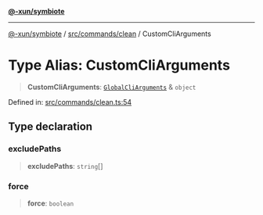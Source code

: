 [**@-xun/symbiote**](../../../../README.md)

***

[@-xun/symbiote](../../../../README.md) / [src/commands/clean](../README.md) / CustomCliArguments

# Type Alias: CustomCliArguments

> **CustomCliArguments**: [`GlobalCliArguments`](../../../configure/type-aliases/GlobalCliArguments.md) & `object`

Defined in: [src/commands/clean.ts:54](https://github.com/Xunnamius/symbiote/blob/3831af5468c04bc48a0849a15233d1d644e5c45b/src/commands/clean.ts#L54)

## Type declaration

### excludePaths

> **excludePaths**: `string`[]

### force

> **force**: `boolean`
